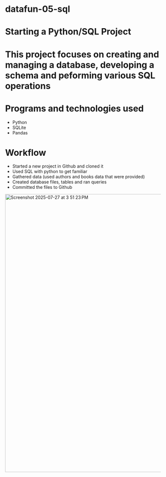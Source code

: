 # datafun-05-sql
# Starting a Python/SQL Project
# This project focuses on creating and managing a database, developing a schema and peforming various SQL operations
# Programs and technologies used
- Python
- SQLite
- Pandas
# Workflow
- Started a new project in Github and cloned it
- Used SQL with python to get familiar
- Gathered data (used authors and books data that were provided)
- Created database files, tables and ran queries
- Committed the files to Github
  
<img width="1440" height="900" alt="Screenshot 2025-07-27 at 3 51 23 PM" src="https://github.com/user-attachments/assets/33db3fd0-24ce-4288-8e5b-86f895aebef4" />
